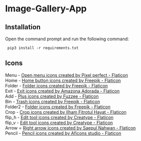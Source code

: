 # **Image-Gallery-App**

## **Installation**
Open the command prompt and run the following command:
 ``` 
  pip3 install -r requirements.txt 
  ```

## **Icons**
Menu - <a href="https://www.flaticon.com/free-icons/open-menu" title="open menu icons">Open menu icons created by Pixel perfect - Flaticon</a><br>
Home - <a href="https://www.flaticon.com/free-icons/home-button" title="home button icons">Home button icons created by Freepik - Flaticon</a><br>
Folder - <a href="https://www.flaticon.com/free-icons/folder" title="folder icons">Folder icons created by Freepik - Flaticon</a><br>
Exit - <a href="https://www.flaticon.com/free-icons/exit" title="exit icons">Exit icons created by Amazona Adorada - Flaticon</a><br>
Add - <a href="https://www.flaticon.com/free-icons/plus" title="plus icons">Plus icons created by Fuzzee - Flaticon</a><br>
Bin - <a href="https://www.flaticon.com/free-icons/trash" title="trash icons">Trash icons created by Freepik - Flaticon</a><br>
Folder2 - <a href="https://www.flaticon.com/free-icons/folder" title="folder icons">Folder icons created by Freepik - Flaticon</a><br>
Crop - <a href="https://www.flaticon.com/free-icons/crop" title="crop icons">Crop icons created by Ilham Fitrotul Hayat - Flaticon</a><br>
flip_h - <a href="https://www.flaticon.com/free-icons/edit-tool" title="edit tool icons">Edit tool icons created by Creatype - Flaticon</a><br>
flip_v - <a href="https://www.flaticon.com/free-icons/edit-tool" title="edit tool icons">Edit tool icons created by Creatype - Flaticon</a><br>
Arrow = <a href="https://www.flaticon.com/free-icons/right-arrow" title="right arrow icons">Right arrow icons created by Saepul Nahwan - Flaticon</a><br>
Pencil - <a href="https://www.flaticon.com/free-icons/pencil" title="pencil icons">Pencil icons created by Aficons studio - Flaticon</a><br>
